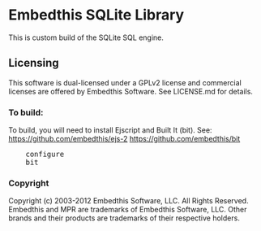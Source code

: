 Embedthis SQLite Library
===

This is custom build of the SQLite SQL engine.

Licensing
---

This software is dual-licensed under a GPLv2 license and commercial licenses are offered by Embedthis Software.
See LICENSE.md for details.

### To build:
To build, you will need to install Ejscript and Built It (bit). See:
    https://github.com/embedthis/ejs-2
    https://github.com/embedthis/bit

<pre>
    configure
    bit
</pre>

### Copyright

Copyright (c) 2003-2012 Embedthis Software, LLC. All Rights Reserved.
Embedthis and MPR are trademarks of Embedthis Software, LLC. Other 
brands and their products are trademarks of their respective holders.
